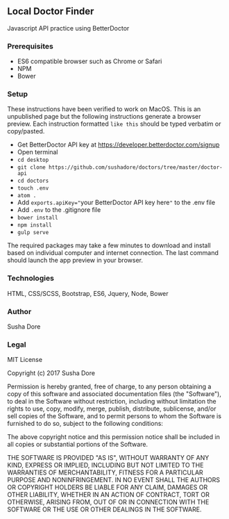 ## Local Doctor Finder
Javascript API practice using BetterDoctor

### Prerequisites
* ES6 compatible browser such as Chrome or Safari
* NPM
* Bower

### Setup
These instructions have been verified to work on MacOS. This is an unpublished page but the following instructions generate a browser preview. Each instruction formatted `like this` should be typed verbatim or copy/pasted.
  * Get BetterDoctor API key at https://developer.betterdoctor.com/signup
  * Open terminal
  * `cd desktop`
  * `git clone https://github.com/sushadore/doctors/tree/master/doctor-api`
  * `cd doctors`
  * `touch .env`
  * `atom .`
  * Add `exports.apiKey="`your BetterDoctor API key here`"` to the .env file
  * Add `.env` to the .gitignore file
  * `bower install`
  * `npm install`
  * `gulp serve`

The required packages may take a few minutes to download and install based on individual computer and internet connection. The last command should launch the app preview in your browser.

### Technologies
HTML, CSS/SCSS, Bootstrap, ES6, Jquery, Node, Bower

### Author
Susha Dore

### Legal
MIT License

Copyright (c) 2017 Susha Dore

Permission is hereby granted, free of charge, to any person obtaining a copy
of this software and associated documentation files (the "Software"), to deal
in the Software without restriction, including without limitation the rights
to use, copy, modify, merge, publish, distribute, sublicense, and/or sell
copies of the Software, and to permit persons to whom the Software is
furnished to do so, subject to the following conditions:

The above copyright notice and this permission notice shall be included in all
copies or substantial portions of the Software.

THE SOFTWARE IS PROVIDED "AS IS", WITHOUT WARRANTY OF ANY KIND, EXPRESS OR
IMPLIED, INCLUDING BUT NOT LIMITED TO THE WARRANTIES OF MERCHANTABILITY,
FITNESS FOR A PARTICULAR PURPOSE AND NONINFRINGEMENT. IN NO EVENT SHALL THE
AUTHORS OR COPYRIGHT HOLDERS BE LIABLE FOR ANY CLAIM, DAMAGES OR OTHER
LIABILITY, WHETHER IN AN ACTION OF CONTRACT, TORT OR OTHERWISE, ARISING FROM,
OUT OF OR IN CONNECTION WITH THE SOFTWARE OR THE USE OR OTHER DEALINGS IN THE
SOFTWARE.
